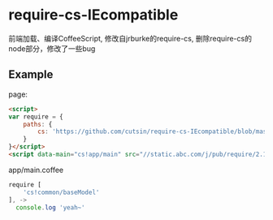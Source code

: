 require-cs-IEcompatible
=======================

前端加载、编译CoffeeScript, 修改自jrburke的require-cs, 删除require-cs的node部分，修改了一些bug

## Example

page:
```html
<script>
var require = {
	paths: {
		cs: 'https://github.com/cutsin/require-cs-IEcompatible/blob/master/require-cs.js'
	}
}</script>
<script data-main="cs!app/main" src="//static.abc.com/j/pub/require/2.1.14.js"></script>
```
app/main.coffee
```javascript
require [
	'cs!common/baseModel'
], ->
  console.log 'yeah~'
```
